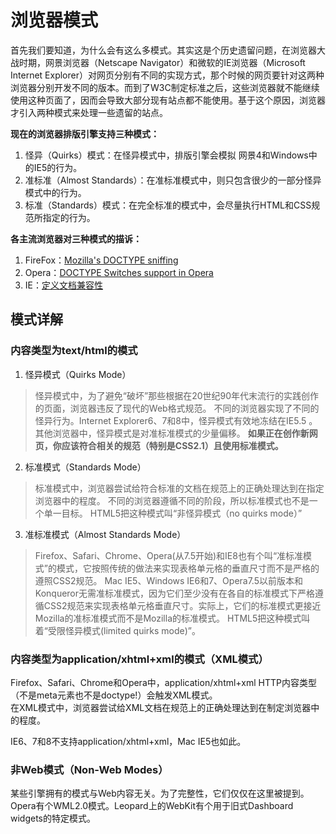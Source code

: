 # 浏览器模式

首先我们要知道，为什么会有这么多模式。其实这是个历史遗留问题，在浏览器大战时期，网景浏览器（Netscape Navigator）和微软的IE浏览器（Microsoft Internet Explorer）对网页分别有不同的实现方式，那个时候的网页要针对这两种浏览器分别开发不同的版本。而到了W3C制定标准之后，这些浏览器就不能继续使用这种页面了，因而会导致大部分现有站点都不能使用。基于这个原因，浏览器才引入两种模式来处理一些遗留的站点。

__现在的浏览器排版引擎支持三种模式：__

1. 怪异（Quirks）模式：在怪异模式中，排版引擎会模拟 网景4和Windows中的IE5的行为。
2. 准标准（Almost Standards）：在准标准模式中，则只包含很少的一部分怪异模式中的行为。
3. 标准（Standards）模式：在完全标准的模式中，会尽量执行HTML和CSS规范所指定的行为。

__各主流浏览器对三种模式的描诉：__

1. FireFox：[Mozilla's DOCTYPE sniffing](https://developer.mozilla.org/en-US/docs/Mozilla's_DOCTYPE_sniffing)
2. Opera：[DOCTYPE Switches support in Opera](http://www.opera.com/docs/specs/doctype/)
3. IE：[定义文档兼容性](http://msdn.microsoft.com/zh-cn/library/cc288325(v=vs.85).aspx)


## 模式详解

### 内容类型为text/html的模式

1. 怪异模式（Quirks Mode）
> 怪异模式中，为了避免“破坏”那些根据在20世纪90年代末流行的实践创作的页面，浏览器违反了现代的Web格式规范。
> 不同的浏览器实现了不同的怪异行为。Internet Explorer6、7和8中，怪异模式有效地冻结在IE5.5 。其他浏览器中，怪异模式是对准标准模式的少量偏移。
> __如果正在创作新网页，你应该符合相关的规范（特别是CSS2.1）且使用标准模式。__

2. 标准模式（Standards Mode）
> 标准模式中，浏览器尝试给符合标准的文档在规范上的正确处理达到在指定浏览器中的程度。
> 不同的浏览器遵循不同的阶段，所以标准模式也不是一个单一目标。
> HTML5把这种模式叫“非怪异模式（no quirks mode）”

3. 准标准模式（Almost Standards Mode）
> Firefox、Safari、Chrome、Opera(从7.5开始)和IE8也有个叫“准标准模式”的模式，它按照传统的做法来实现表格单元格的垂直尺寸而不是严格的遵照CSS2规范。
> Mac IE5、Windows IE6和7、Opera7.5以前版本和Konqueror无需准标准模式，因为它们至少没有在各自的标准模式下严格遵循CSS2规范来实现表格单元格垂直尺寸。实际上，它们的标准模式更接近Mozilla的准标准模式而不是Mozilla的标准模式。
> HTML5把这种模式叫着“受限怪异模式(limited quirks mode)”。


### 内容类型为application/xhtml+xml的模式（XML模式）

Firefox、Safari、Chrome和Opera中，application/xhtml+xml HTTP内容类型（不是meta元素也不是doctype!）会触发XML模式。<br>
在XML模式中，浏览器尝试给XML文档在规范上的正确处理达到在制定浏览器中的程度。

IE6、7和8不支持application/xhtml+xml，Mac IE5也如此。


### 非Web模式（Non-Web Modes）

某些引擎拥有的模式与Web内容无关。为了完整性，它们仅仅在这里被提到。<br>
Opera有个WML2.0模式。Leopard上的WebKit有个用于旧式Dashboard widgets的特定模式。



